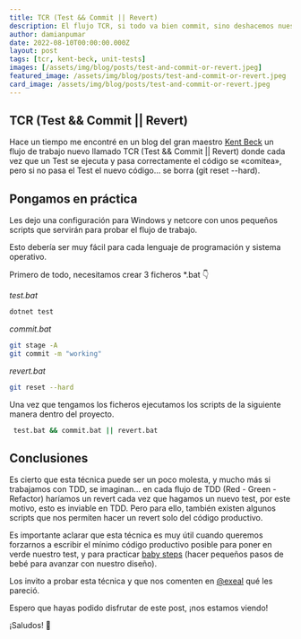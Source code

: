 ```yaml
---
title: TCR (Test && Commit || Revert)
description: El flujo TCR, si todo va bien commit, sino deshacemos nuestro código.
author: damianpumar
date: 2022-08-10T00:00:00.000Z
layout: post
tags: [tcr, kent-beck, unit-tests]
images: [/assets/img/blog/posts/test-and-commit-or-revert.jpeg]
featured_image: /assets/img/blog/posts/test-and-commit-or-revert.jpeg
card_image: /assets/img/blog/posts/test-and-commit-or-revert.jpeg
---
```


## TCR (Test && Commit || Revert)

Hace un tiempo me encontré en un blog del gran maestro [Kent Beck](https://medium.com/@kentbeck_7670/test-commit-revert-870bbd756864) un flujo de trabajo nuevo llamado TCR (Test && Commit || Revert) donde cada vez que un Test se ejecuta y pasa correctamente el código se «comitea», pero si no pasa el Test el nuevo código... se borra (git reset --hard).

## Pongamos en práctica

Les dejo una configuración para Windows y netcore con unos pequeños scripts que servirán para probar el flujo de trabajo.

Esto debería ser muy fácil para cada lenguaje de programación y sistema operativo.

Primero de todo, necesitamos crear 3 ficheros \*.bat 👇

_test.bat_

```bash
dotnet test
```

_commit.bat_

```bash
git stage -A
git commit -m "working"
```

_revert.bat_

```bash
git reset --hard
```

Una vez que tengamos los ficheros ejecutamos los scripts de la siguiente manera dentro del proyecto.

```bash
 test.bat && commit.bat || revert.bat
```

## Conclusiones

Es cierto que esta técnica puede ser un poco molesta, y mucho más si trabajamos con TDD, se imaginan... en cada flujo de TDD (Red - Green - Refactor) haríamos un revert cada vez que hagamos un nuevo test, por este motivo, esto es inviable en TDD.
Pero para ello, también existen algunos scripts que nos permiten hacer un revert solo del código productivo.

Es importante aclarar que esta técnica es muy útil cuando queremos forzarnos a escribir el mínimo código productivo posible para poner en verde nuestro test, y para practicar [baby steps](https://kata-log.rocks/baby-steps) (hacer pequeños pasos de bebé para avanzar con nuestro diseño).

Los invito a probar esta técnica y que nos comenten en [@exeal](https://twitter.com/exeal) qué les pareció.

Espero que hayas podido disfrutar de este post, ¡nos estamos viendo!

¡Saludos! 🖖
